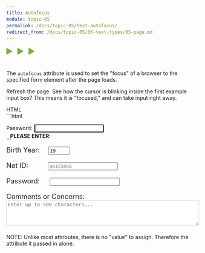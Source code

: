 ```yaml
---
title: Autofocus
module: topic-05
permalink: /docs/topic-05/text-autofocus/
redirect_from: /docs/topic-05/06-text-types/05-page.md
---
```


<img src="./../../../img/arrow-divider.svg" style="width: 75px; border: none; margin: 0px 0 20px 0" />

The `autofocus` attribute is used to set the "focus" of a browser to the specified form element after the page loads.

Refresh the page. See how the cursor is blinking inside the first example input box? This means it is "focused," and can take input right away.


<div id="code-heading">HTML</div>
```html
<p>
  Password:
  <input type="password" name="password" id="test-password" autofocus />
</p>
```

<div class="row" style="margin-top: -30px;">
  <div class="col-lg-12">
    <div class="bs-component">
      <div class="panel panel-success">
        <div class="panel-heading">
          <h4 style="text-transform: uppercase; margin: inherit;">
            <i class="fa fa-check-circle" aria-hidden="true" style="margin-right: 10px"></i>
            Please Enter:
          </h4>
        </div>
          <div class="panel-body">
            <p style="font-size: large;">
              <span style="margin-right: 1em;">Birth Year:</span>
              <input type="text" name="name" id="test-date" maxlength="4" size="4" value="19" />
            </p>
            <p style="font-size: large;">
              <span style="margin-right: 2.6em;">Net ID:</span>
              <input type="text" name="name" id="test-text" placeholder="ab123456" />
            </p>
            <p style="font-size: large;">
              <span style="margin-right: 1.2em;">Password:</span>
              <input type="password" name="password" id="test-password" maxlength="15" autofocus/>
            </p>
            <p style="font-size: large;">
              <span style="margin-right: 1.26em;">Comments or Concerns:</span>
              <textarea name="comments" id="test-textarea" cols="20" rows="4" style="width:100%; border-color: #D8D8D8 !important; color: #777; font-size: medium">Enter up to 500 characters...</textarea>
            </p>
          </div>
      </div>
    </div>
  </div>
</div>


<span class="label label-info">NOTE:</span> Unlike most attributes, there is no "value" to assign. Therefore the attribute it passed in alone.

